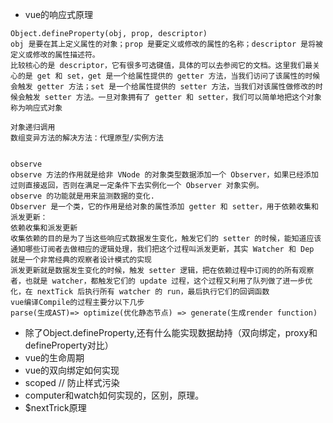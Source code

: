 - vue的响应式原理
  

```
Object.defineProperty(obj, prop, descriptor)
obj 是要在其上定义属性的对象；prop 是要定义或修改的属性的名称；descriptor 是将被定义或修改的属性描述符。
比较核心的是 descriptor，它有很多可选键值，具体的可以去参阅它的文档。这里我们最关心的是 get 和 set，get 是一个给属性提供的 getter 方法，当我们访问了该属性的时候会触发 getter 方法；set 是一个给属性提供的 setter 方法，当我们对该属性做修改的时候会触发 setter 方法。一旦对象拥有了 getter 和 setter，我们可以简单地把这个对象称为响应式对象

对象递归调用
数组变异方法的解决方法：代理原型/实例方法


observe
observe 方法的作用就是给非 VNode 的对象类型数据添加一个 Observer，如果已经添加过则直接返回，否则在满足一定条件下去实例化一个 Observer 对象实例。
observe 的功能就是用来监测数据的变化.
Observer 是一个类，它的作用是给对象的属性添加 getter 和 setter，用于依赖收集和派发更新：
依赖收集和派发更新
收集依赖的目的是为了当这些响应式数据发生变化，触发它们的 setter 的时候，能知道应该通知哪些订阅者去做相应的逻辑处理，我们把这个过程叫派发更新，其实 Watcher 和 Dep 就是一个非常经典的观察者设计模式的实现
派发更新就是数据发生变化的时候，触发 setter 逻辑，把在依赖过程中订阅的的所有观察者，也就是 watcher，都触发它们的 update 过程，这个过程又利用了队列做了进一步优化，在 nextTick 后执行所有 watcher 的 run，最后执行它们的回调函数
vue编译Compile的过程主要分以下几步
parse(生成AST)=> optimize(优化静态节点) => generate(生成render function)

```
- 除了Object.defineProperty,还有什么能实现数据劫持（双向绑定，proxy和defineProperty对比）
- vue的生命周期
- vue的双向绑定如何实现
- scoped // 防止样式污染
- computer和watch如何实现的，区别，原理。
- $nextTrick原理  

